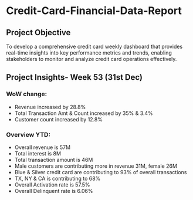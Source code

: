 # Credit-Card-Financial-Data-Report

## Project Objective
To develop a comprehensive credit
card weekly dashboard that
provides real-time insights into key
performance metrics and trends,
enabling stakeholders to monitor
and analyze credit card operations
effectively.

## Project Insights- Week 53 (31st Dec)

### WoW change:
<ul>
<li> Revenue increased by 28.8%</li>
<li> Total Transaction Amt & Count increased by 35% & 3.4%</li>
<li> Customer count increased by 12.8%</li>
</ul>

### Overview YTD:
<ul>
<li> Overall revenue is 57M </li>
<li> Total interest is 8M </li>
<li> Total transaction amount is 46M </li>
<li> Male customers are contributing more in revenue 31M, female 26M </li>
<li> Blue & Silver credit card are contributing to 93% of overall transactions </li>
<li> TX, NY & CA is contributing to 68% </li>
<li> Overall Activation rate is 57.5% </li>
<li> Overall Delinquent rate is 6.06% </li>
</ul>


